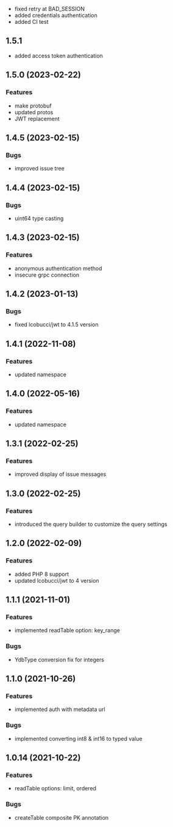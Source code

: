 * fixed retry at BAD_SESSION
* added credentials authentication
* added CI test

## 1.5.1

* added access token authentication

## 1.5.0 (2023-02-22)

### Features

- make protobuf
- updated protos
- JWT replacement


## 1.4.5 (2023-02-15)

### Bugs

- improved issue tree


## 1.4.4 (2023-02-15)

### Bugs

- uint64 type casting


## 1.4.3 (2023-02-15)

### Features

- anonymous authentication method
- insecure grpc connection


## 1.4.2 (2023-01-13)

### Bugs

- fixed lcobucci/jwt to 4.1.5 version


## 1.4.1 (2022-11-08)

### Features

- updated namespace


## 1.4.0 (2022-05-16)

### Features

- updated namespace


## 1.3.1 (2022-02-25)

### Features

- improved display of issue messages


## 1.3.0 (2022-02-25)

### Features

- introduced the query builder to customize the query settings


## 1.2.0 (2022-02-09)

### Features

- added PHP 8 support
- updated lcobucci/jwt to 4 version


## 1.1.1 (2021-11-01)

### Features

- implemented readTable option: key_range

### Bugs

- YdbType conversion fix for integers


## 1.1.0 (2021-10-26)

### Features

- implemented auth with metadata url

### Bugs

- implemented converting int8 & int16 to typed value


## 1.0.14 (2021-10-22)

### Features

- readTable options: limit, ordered

### Bugs

- createTable composite PK annotation
